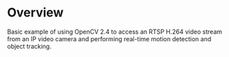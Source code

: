 # Overview

Basic example of using OpenCV 2.4 to access an RTSP H.264 video stream from an IP video camera and performing real-time motion detection and object tracking.

